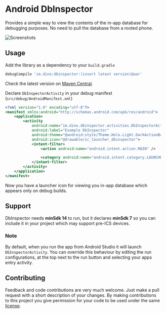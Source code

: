 # Android DbInspector

Provides a simple way to view the contents of the in-app database for debugging purposes. No need to pull the database from a rooted phone.

![Screenshots](https://raw.github.com/infinum/android_dbinspector/master/screenshots.png)

## Usage

Add the library as a dependency to your ```build.gradle```

```groovy
debugCompile 'im.dino:dbinspector:(insert latest version)@aar'
```

Check the latest version on [Maven Central](http://search.maven.org/#search|ga|1|a%3A%22dbinspector%22).

Declare ```DbInspectorActivity``` in your debug manifest (`src/debug/AndroidManifest.xml`)

```xml
<?xml version="1.0" encoding="utf-8"?>
<manifest xmlns:android="http://schemas.android.com/apk/res/android">
    <application>
        <activity
            android:name="im.dino.dbinspector.activities.DbInspectorActivity"
            android:label="Example DbInspector"
            android:theme="@android:style/Theme.Holo.Light.DarkActionBar"
            android:icon="@drawable/ic_launcher_dbinspector">
            <intent-filter>
                <action android:name="android.intent.action.MAIN" />

                <category android:name="android.intent.category.LAUNCHER" />
            </intent-filter>
        </activity>
    </application>
</manifest>
```

Now you have a launcher icon for viewing you in-app database which appears only on debug builds.

## Support

DbInspector needs **minSdk 14** to run, but it declares **minSdk 7** so you can include it in your project which may support pre-ICS devices.

### Note

By default, when you run the app from Android Studio it will launch ```DbInspectorActivity```.
You can override this behaviour by editing the run configurations, at the top next to the run button and selecting your apps entry activity.

## Contributing

Feedback and code contributions are very much welcome. Just make a pull request with a short description of your changes. By making contributions to this project you give permission for your code to be used under the same [license](LICENSE).

